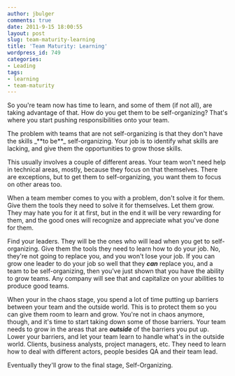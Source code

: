 ```yaml
---
author: jbulger
comments: true
date: 2011-9-15 18:00:55
layout: post
slug: team-maturity-learning
title: 'Team Maturity: Learning'
wordpress_id: 749
categories:
- Leading
tags:
- learning
- team-maturity
---
```


So you're team now has time to learn, and some of them (if not all), are taking advantage of that. How do you get them to be self-organizing? That's where you start pushing responsibilities onto your team.

<!-- more -->The problem with teams that are not self-organizing is that they don't have the skills _**to be**_ self-organizing. Your job is to identify what skills are lacking, and give them the opportunities to grow those skills.

This usually involves a couple of different areas. Your team won't need help in technical areas, mostly, because they focus on that themselves. There are exceptions, but to get them to self-organizing, you want them to focus on other areas too.

When a team member comes to you with a problem, don't solve it for them. Give them the tools they need to solve it for themselves. Let them grow. They may hate you for it at first, but in the end it will be very rewarding for them, and the good ones will recognize and appreciate what you've done for them.

Find your leaders. They will be the ones who will lead when you get to self-organizing. Give them the tools they need to learn how to do your job. No, they're not going to replace you, and you won't lose your job. If you can grow one leader to do your job so well that they _**can**_ replace you, and a team to be self-organizing, then you've just shown that you have the ability to grow teams. Any company will see that and capitalize on your abilities to produce good teams.

When your in the chaos stage, you spend a lot of time putting up barriers between your team and the outside world. This is to protect them so you can give them room to learn and grow. You're not in chaos anymore, though, and it's time to start taking down some of those barriers. Your team needs to grow in the areas that are _**outside**_ of the barriers you put up. Lower your barriers, and let your team learn to handle what's in the outside world. Clients, business analysts, project managers, etc. They need to learn how to deal with different actors, people besides QA and their team lead.

Eventually they'll grow to the final stage, Self-Organizing.
